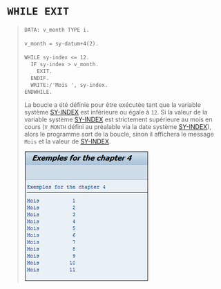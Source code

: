 # **`WHILE EXIT`**

> ```JS
> DATA: v_month TYPE i.
>
> v_month = sy-datum+4(2).
>
> WHILE sy-index <= 12.
>   IF sy-index > v_month.
>     EXIT.
>   ENDIF.
>   WRITE:/'Mois ', sy-index.
> ENDWHILE.
> ```
>
> La boucle a été définie pour être exécutée tant que la variable système [SY-INDEX](../99_Help/02_SY-SYSTEM.md) est inférieure ou égale à `12`. Si la valeur de la variable système [SY-INDEX](../99_Help/02_SY-SYSTEM.md) est strictement supérieure au mois en cours (`V_MONTH` défini au préalable via la date système [SY-INDEX](../99_Help/02_SY-SYSTEM.md)), alors le programme sort de la boucle, sinon il affichera le message `Mois` et la valeur de [SY-INDEX](../99_Help/02_SY-SYSTEM.md).
>
> ![](../00_Ressources/03_06_01.png)
